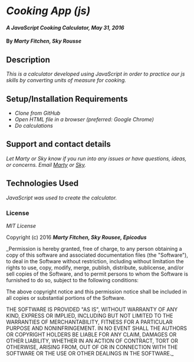 # _Cooking App (js)_

#### _A JavaScript Cooking Calculator, May 31, 2016_

#### By _**Marty Fitchen, Sky Rousse**_

## Description

_This is a calculator developed using JavaScript in order to practice our js skills by converting units of measure for cooking._

## Setup/Installation Requirements

* _Clone from GitHub_
* _Open HTML file in a browser (preferred: Google Chrome)_
* _Do calculations_

## Support and contact details

_Let Marty or Sky know if you run into any issues or have questions, ideas, or concerns. Email <a href="mailto:mfitchen@gmail.com">Marty</a> or <a href="mailto:skyrousse@gmail.com">Sky</a>._

## Technologies Used

_JavaScript was used to create the calculator._

### License

*MIT License*

Copyright (c) 2016 **_Marty Fitchen, Sky Rousee, Epicodus_**

_Permission is hereby granted, free of charge, to any person obtaining a copy
of this software and associated documentation files (the "Software"), to deal
in the Software without restriction, including without limitation the rights
to use, copy, modify, merge, publish, distribute, sublicense, and/or sell
copies of the Software, and to permit persons to whom the Software is
furnished to do so, subject to the following conditions:

The above copyright notice and this permission notice shall be included in all
copies or substantial portions of the Software.

THE SOFTWARE IS PROVIDED "AS IS", WITHOUT WARRANTY OF ANY KIND, EXPRESS OR
IMPLIED, INCLUDING BUT NOT LIMITED TO THE WARRANTIES OF MERCHANTABILITY,
FITNESS FOR A PARTICULAR PURPOSE AND NONINFRINGEMENT. IN NO EVENT SHALL THE
AUTHORS OR COPYRIGHT HOLDERS BE LIABLE FOR ANY CLAIM, DAMAGES OR OTHER
LIABILITY, WHETHER IN AN ACTION OF CONTRACT, TORT OR OTHERWISE, ARISING FROM,
OUT OF OR IN CONNECTION WITH THE SOFTWARE OR THE USE OR OTHER DEALINGS IN THE
SOFTWARE._
